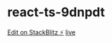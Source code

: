 # react-ts-9dnpdt

[Edit on StackBlitz ⚡️](https://stackblitz.com/edit/react-ts-9dnpdt)
[live](https://react-ts-9dnpdt.stackblitz.io)
